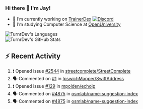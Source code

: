 ### Hi there 👋 I'm Jay!

- 🔭 I’m currently working on [TrainerDex](https://www.github.com/TrainerDex) [![Discord](https://discordapp.com/api/v6/guilds/364313717720219651/widget.png?style=shield)](http://discord.trainerdex.co.uk/)
- 🤔 I’m studying Computer Science at [OpenUniversity](http://www.open.ac.uk/courses/computing-it/degrees/bsc-computing-it-software-q62-soft)

![TurnrDev's Languages](https://github-readme-stats.vercel.app/api/top-langs/?username=TurnrDev&layout=compact&hide_border=true&title_color=1fa6aa&text_color=233247)
<br>
![TurnrDev's GitHub Stats](https://github-readme-stats.vercel.app/api?username=TurnrDev&show_icons=true&hide_border=true&count_private=true&include_all_commits=true&icon_color=1fa6aa&title_color=1fa6aa&text_color=233247)
<br>

## :zap: Recent Activity

<!--START_SECTION:activity-->
1. ❗️ Opened issue [#2544](https://github.com/streetcomplete/StreetComplete/issues/2544) in [streetcomplete/StreetComplete](https://github.com/streetcomplete/StreetComplete)
2. 🗣 Commented on [#1](https://github.com/IpswichMapper/SwiftAddress/issues/1) in [IpswichMapper/SwiftAddress](https://github.com/IpswichMapper/SwiftAddress)
3. ❗️ Opened issue [#129](https://github.com/mpolden/echoip/issues/129) in [mpolden/echoip](https://github.com/mpolden/echoip)
4. 🗣 Commented on [#4875](https://github.com/osmlab/name-suggestion-index/issues/4875) in [osmlab/name-suggestion-index](https://github.com/osmlab/name-suggestion-index)
5. 🗣 Commented on [#4875](https://github.com/osmlab/name-suggestion-index/issues/4875) in [osmlab/name-suggestion-index](https://github.com/osmlab/name-suggestion-index)
<!--END_SECTION:activity-->
